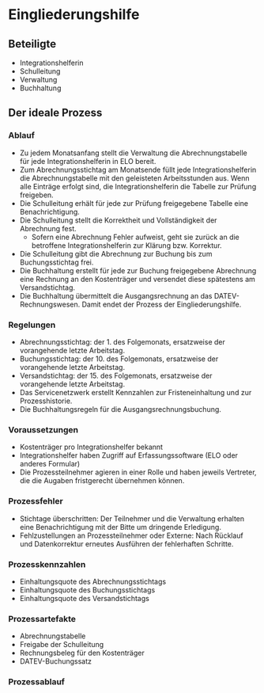 # Eingliederungshilfe
## Beteiligte
* Integrationshelferin
* Schulleitung
* Verwaltung
* Buchhaltung
## Der ideale Prozess
### Ablauf
* Zu jedem Monatsanfang stellt die Verwaltung die Abrechnungstabelle für jede Integrationshelferin in ELO bereit.
* Zum Abrechnungsstichtag am Monatsende füllt jede Integrationshelferin die Abrechnungstabelle mit den geleisteten Arbeitsstunden aus. Wenn alle Einträge erfolgt sind, die Integrationshelferin die Tabelle zur Prüfung freigeben.
* Die Schulleitung erhält für jede zur Prüfung freigegebene Tabelle eine Benachrichtigung.
* Die Schulleitung stellt die Korrektheit und Vollständigkeit der Abrechnung fest. 
  * Sofern eine Abrechnung Fehler aufweist, geht sie zurück an die betroffene Integrationshelferin zur Klärung bzw. Korrektur. 
* Die Schulleitung gibt die Abrechnung zur Buchung bis zum Buchungsstichtag frei.
* Die Buchhaltung erstellt für jede zur Buchung freigegebene Abrechnung eine Rechnung an den Kostenträger und versendet diese spätestens am Versandstichtag.
* Die Buchhaltung übermittelt die Ausgangsrechnung an das DATEV-Rechnungswesen. Damit endet der Prozess der Eingliederungshilfe.
### Regelungen
* Abrechnungsstichtag: der 1. des Folgemonats, ersatzweise der vorangehende letzte Arbeitstag.
* Buchungsstichtag: der 10. des Folgemonats, ersatzweise der vorangehende letzte Arbeitstag.
* Versandstichtag: der 15. des Folgemonats, ersatzweise der vorangehende letzte Arbeitstag.
* Das Servicenetzwerk erstellt Kennzahlen zur Fristeneinhaltung und zur Prozesshistorie.
* Die Buchhaltungsregeln für die Ausgangsrechnungsbuchung.
### Voraussetzungen
* Kostenträger pro Integrationshelfer bekannt
* Integrationshelfer haben Zugriff auf Erfassungssoftware (ELO oder anderes Formular)
* Die Prozessteilnehmer agieren in einer Rolle und haben jeweils Vertreter, die die Augaben fristgerecht übernehmen können.
### Prozessfehler
* Stichtage überschritten: Der Teilnehmer und die Verwaltung erhalten eine Benachrichtigung mit der Bitte um dringende Erledigung.
* Fehlzustellungen an Prozessteilnehmer oder Externe: Nach Rücklauf und Datenkorrektur erneutes Ausführen der fehlerhaften Schritte.
### Prozesskennzahlen
* Einhaltungsquote des Abrechnungsstichtags 
* Einhaltungsquote des Buchungsstichtags 
* Einhaltungsquote des Versandstichtags 
### Prozessartefakte
* Abrechnungstabelle
* Freigabe der Schulleitung
* Rechnungsbeleg für den Kostenträger
* DATEV-Buchungssatz
### Prozessablauf
<div class="canvas"><div id="js-canvas"></div></div>
<script>
    var modeler = new BpmnJS({container: $('#js-canvas'), background: '#eeeeee'; width:'100%',height:800 });
    function openFromUrl(url) { $.ajax(url, { dataType : 'text' }).done(async function(xml) {
        try { await modeler.importXML(xml); modeler.get('canvas').zoom('fit-viewport'); } catch (err) { console.error(err); }});}
openFromUrl('./eingliederungshilfe.bpmn');
</script>

